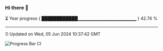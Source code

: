### Hi there 👋

⏳ Year progress { ████████████▁▁▁▁▁▁▁▁▁▁▁▁▁▁▁▁▁▁ } 42.74 %

---

⏰ Updated on Wed, 05 Jun 2024 10:37:42 GMT

![Progress Bar CI](https://github.com/IshwaranRudhara/GIT-ACTION/workflows/Progress%20Bar%20CI/badge.svg)
